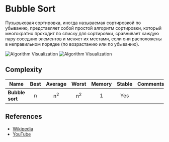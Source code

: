 # Bubble Sort

Пузырьковая сортировка, иногда называемая сортировкой по убыванию, представляет собой простой алгоритм сортировки, который многократно проходит по списку для сортировки, сравнивает каждую пару соседних элементов и меняет их местами, если они расположены в неправильном порядке (по возрастанию или по убыванию).

![Algorithm Visualization](https://upload.wikimedia.org/wikipedia/commons/c/c8/Bubble-sort-example-300px.gif)
![Algorithm Visualization](https://media.proglib.io/posts/2021/09/29/745fc0585cd89a40e4ff8c562483b9a6.gif)

## Complexity

| Name                  | Best            | Average             | Worst               | Memory    | Stable    | Comments  |
| --------------------- | :-------------: | :-----------------: | :-----------------: | :-------: | :-------: | :-------- |
| **Bubble sort**       | n               | n<sup>2</sup>       | n<sup>2</sup>       | 1         | Yes       |           |

## References

- [Wikipedia](https://en.wikipedia.org/wiki/Bubble_sort)
- [YouTube](https://www.youtube.com/watch?v=6Gv8vg0kcHc&index=27&t=0s&list=PLLXdhg_r2hKA7DPDsunoDZ-Z769jWn4R8)
